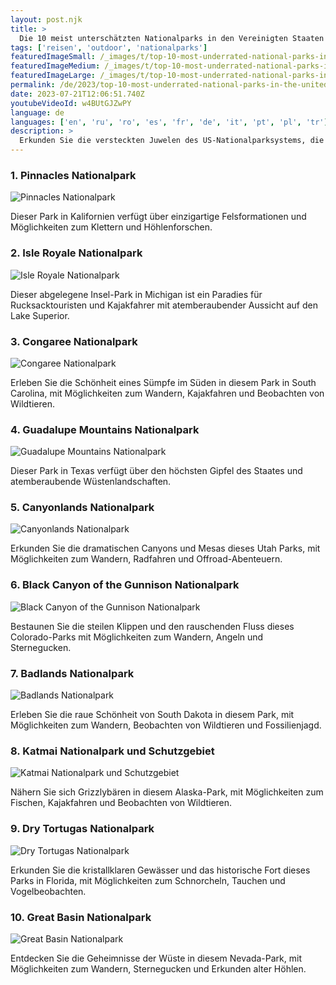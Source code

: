 ```yaml
---
layout: post.njk
title: >
  Die 10 meist unterschätzten Nationalparks in den Vereinigten Staaten
tags: ['reisen', 'outdoor', 'nationalparks']
featuredImageSmall: /_images/t/top-10-most-underrated-national-parks-in-the-united-states-cover-de-small.webp
featuredImageMedium: /_images/t/top-10-most-underrated-national-parks-in-the-united-states-cover-de-medium.webp
featuredImageLarge: /_images/t/top-10-most-underrated-national-parks-in-the-united-states-cover-de-large.webp
permalink: /de/2023/top-10-most-underrated-national-parks-in-the-united-states.html
date: 2023-07-21T12:06:51.740Z
youtubeVideoId: w4BUtGJZwPY
language: de
languages: ['en', 'ru', 'ro', 'es', 'fr', 'de', 'it', 'pt', 'pl', 'tr']
description: >
  Erkunden Sie die versteckten Juwelen des US-Nationalparksystems, die oft von Reisenden übersehen werden.
---
```


### 1. Pinnacles Nationalpark

![Pinnacles Nationalpark](/_images/6/60d9a589114d181c8ed389fc23edec41-medium.webp)

Dieser Park in Kalifornien verfügt über einzigartige Felsformationen und Möglichkeiten zum Klettern und Höhlenforschen.

### 2. Isle Royale Nationalpark

![Isle Royale Nationalpark](/_images/2/245553a496b944126d691784d3fdea36-medium.webp)

Dieser abgelegene Insel-Park in Michigan ist ein Paradies für Rucksacktouristen und Kajakfahrer mit atemberaubender Aussicht auf den Lake Superior.

### 3. Congaree Nationalpark

![Congaree Nationalpark](/_images/6/65658f399a721a2adff013621509cbfe-medium.webp)

Erleben Sie die Schönheit eines Sümpfe im Süden in diesem Park in South Carolina, mit Möglichkeiten zum Wandern, Kajakfahren und Beobachten von Wildtieren.

### 4. Guadalupe Mountains Nationalpark

![Guadalupe Mountains Nationalpark](/_images/5/5fc61fdd3d0ccbfa190f04ecfe842100-medium.webp)

Dieser Park in Texas verfügt über den höchsten Gipfel des Staates und atemberaubende Wüstenlandschaften.

### 5. Canyonlands Nationalpark

![Canyonlands Nationalpark](/_images/5/5c0a109f536e33fb0e577c669ed2e12f-medium.webp)

Erkunden Sie die dramatischen Canyons und Mesas dieses Utah Parks, mit Möglichkeiten zum Wandern, Radfahren und Offroad-Abenteuern.

### 6. Black Canyon of the Gunnison Nationalpark

![Black Canyon of the Gunnison Nationalpark](/_images/7/74228739d328eff87d00784dcd15e95c-medium.webp)

Bestaunen Sie die steilen Klippen und den rauschenden Fluss dieses Colorado-Parks mit Möglichkeiten zum Wandern, Angeln und Sternegucken.

### 7. Badlands Nationalpark

![Badlands Nationalpark](/_images/d/db3b519f1b892bc68b6434481f64fbbe-medium.webp)

Erleben Sie die raue Schönheit von South Dakota in diesem Park, mit Möglichkeiten zum Wandern, Beobachten von Wildtieren und Fossilienjagd.

### 8. Katmai Nationalpark und Schutzgebiet

![Katmai Nationalpark und Schutzgebiet](/_images/b/b8783ef838b1eb2ba7deac0fa760304f-medium.webp)

Nähern Sie sich Grizzlybären in diesem Alaska-Park, mit Möglichkeiten zum Fischen, Kajakfahren und Beobachten von Wildtieren.

### 9. Dry Tortugas Nationalpark

![Dry Tortugas Nationalpark](/_images/b/bc33dcbc7bbda2a161c2330a2d5df03a-medium.webp)

Erkunden Sie die kristallklaren Gewässer und das historische Fort dieses Parks in Florida, mit Möglichkeiten zum Schnorcheln, Tauchen und Vogelbeobachten.

### 10. Great Basin Nationalpark

![Great Basin Nationalpark](/_images/4/44b5656bc03f36235a51fbb3619a497e-medium.webp)

Entdecken Sie die Geheimnisse der Wüste in diesem Nevada-Park, mit Möglichkeiten zum Wandern, Sternegucken und Erkunden alter Höhlen.

